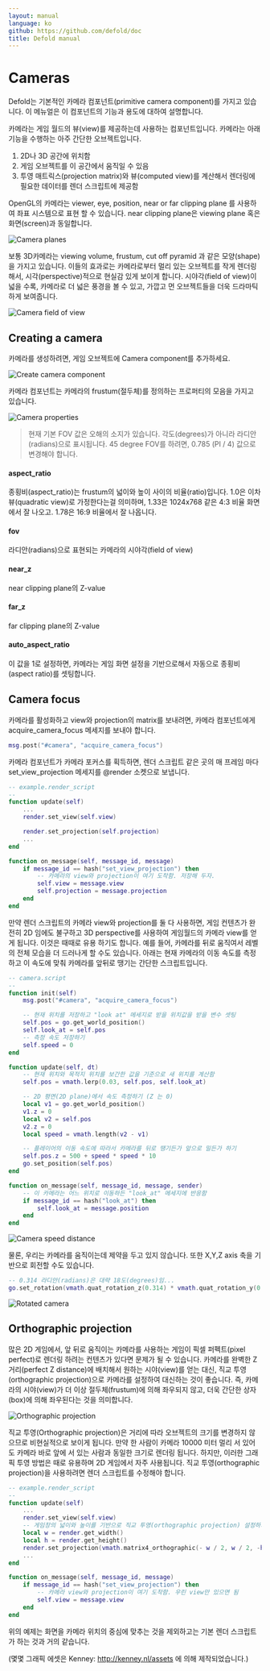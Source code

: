 ```yaml
---
layout: manual
language: ko
github: https://github.com/defold/doc
title: Defold manual
---
```


# Cameras
Defold는 기본적인 카메라 컴포넌트(primitive camera component)를 가지고 있습니다. 이 메뉴얼은 이 컴포넌트의 기능과 용도에 대하여 설명합니다.

카메라는 게임 월드의 뷰(view)를 제공하는데 사용하는 컴포넌트입니다. 카메라는 아래 기능을 수행하는 아주 간단한 오브젝트입니다.

1. 2D나 3D 공간에 위치함
2. 게임 오브젝트를 이 공간에서 움직일 수 있음
3. 투영 매트릭스(projection matrix)와 뷰(computed view)를 계산해서 렌더링에 필요한 데이터를 렌더 스크립트에 제공함

OpenGL의 카메라는 viewer, eye, position, near or far clipping plane 를 사용하여 좌표 시스템으로 표현 할 수 있습니다.  near clipping plane은  viewing plane 혹은 화면(screen)과 동일합니다.

![Camera planes](../images/cameras/cameras_planes.png)

보통 3D카메라는 viewing volume, frustum, cut off pyramid 과 같은 모양(shape)을 가지고 있습니다. 이들의 효과로는 카메라로부터 멀리 있는 오브젝트를 작게 렌더링 해서, 시각(perspective)적으로 현실감 있게 보이게 합니다. 시야각(field of view)이 넓을 수록, 카메라로 더 넓은 풍경을 볼 수 있고, 가깝고 먼 오브젝트들을 더욱 드라마틱하게 보여줍니다.

![Camera field of view](../images/cameras/cameras_fov.png)

## Creating a camera
카메라를 생성하려면, 게임 오브젝트에 Camera component를 추가하세요.

![Create camera component](../images/cameras/cameras_create_component.png)

카메라 컴포넌트는 카메라의 frustum(절두체)를 정의하는 프로퍼티의 모음을 가지고 있습니다.

![Camera properties](../images/cameras/cameras_properties.png)

> 현재 기본 FOV 값은 오해의 소지가 있습니다. 각도(degrees)가 아니라 라디안(radians)으로 표시됩니다.  45 degree FOV를 하려면, 0.785 (PI / 4) 값으로 변경해야 합니다.

#### aspect_ratio
종횡비(aspect_ratio)는 frustum의 넓이와 높이 사이의 비율(ratio)입니다. 1.0은 이차 뷰(quadratic view)로 가정한다는걸 의미하며, 1.33은 1024x768 같은 4:3 비율 화면에서 잘 나오고. 1.78은 16:9 비율에서 잘 나옵니다.
#### fov
라디안(radians)으로 표현되는 카메라의 시야각(field of view)
#### near_z
near clipping plane의 Z-value
#### far_z
far clipping plane의 Z-value
#### auto_aspect_ratio
이 값을 1로 설정하면, 카메라는 게임 화면 설정을 기반으로해서 자동으로 종횡비(aspect ratio)를 셋팅합니다.

## Camera focus
카메라를 활성화하고 view와 projection의 matrix를 보내려면, 카메라 컴포넌트에게 acquire_camera_focus 메세지를 보내야 합니다.

```lua
msg.post("#camera", "acquire_camera_focus")
```

카메라 컴포넌트가 카메라 포커스를 획득하면, 렌더 스크립트 같은 곳의 매 프레임 마다 set_view_projection 메세지를 @render 소켓으로 보냅니다.

```lua
-- example.render_script
--
function update(self)
    ...
    render.set_view(self.view)

    render.set_projection(self.projection)
    ...
end

function on_message(self, message_id, message)
    if message_id == hash("set_view_projection") then
        -- 카메라의 view와 projection이 여기 도착함. 저장해 두자.
        self.view = message.view
        self.projection = message.projection
    end
end
```

만약 렌더 스크립트의 카메라 view와 projection를 둘 다 사용하면, 게임 컨텐츠가 완전히 2D 임에도 불구하고 3D perspective를 사용하여 게임월드의 카메라 view를 얻게 됩니다. 이것은 때때로 유용 하기도 합니다. 예를 들어, 카메라를 뒤로 움직여서 레벨의 전체 모습을 더 드러나게 할 수도 있습니다. 아래는 현재 카메라의 이동 속도를 측정하고 이 속도에 맞춰 카메라를 앞뒤로 땡기는 간단한 스크립트입니다.

```lua
-- camera.script
--
function init(self)
    msg.post("#camera", "acquire_camera_focus")

    -- 현재 위치를 저장하고 "look at" 메세지로 받을 위치값을 받을 변수 셋팅
    self.pos = go.get_world_position()
    self.look_at = self.pos
    -- 측정 속도 저장하기
    self.speed = 0
end

function update(self, dt)
    -- 현재 위치와 목적지 위치를 보간한 값을 기준으로 새 위치를 계산함
    self.pos = vmath.lerp(0.03, self.pos, self.look_at)

    -- 2D 평면(2D plane)에서 속도 측정하기 (Z 는 0)
    local v1 = go.get_world_position()
    v1.z = 0
    local v2 = self.pos
    v2.z = 0
    local speed = vmath.length(v2 - v1)

    -- 플레이어의 이동 속도에 따라서 카메라를 뒤로 땡기든가 앞으로 밀든가 하기
    self.pos.z = 500 + speed * speed * 10
    go.set_position(self.pos)
end

function on_message(self, message_id, message, sender)
    -- 이 카메라는 어느 위치로 이동하든 "look_at" 메세지에 반응함
    if message_id == hash("look_at") then
        self.look_at = message.position
    end
end
```

![Camera speed distance](../images/cameras/cameras_speed_distance.png)

물론, 우리는 카메라를 움직이는데 제약을 두고 있지 않습니다. 또한 X,Y,Z axis 축을 기반으로 회전할 수도 있습니다.

```lua
-- 0.314 라디안(radians)은 대략 18도(degrees)임...
go.set_rotation(vmath.quat_rotation_z(0.314) * vmath.quat_rotation_y(0.314))
```

![Rotated camera](../images/cameras/cameras_camera_rotated.png)

## Orthographic projection
많은 2D 게임에서, 앞 뒤로 움직이는 카메라를 사용하는 게임이 픽셀 퍼펙트(pixel perfect)로 렌더링 하려는 컨텐츠가 있다면 문제가 될 수 있습니다. 카메라를 완벽한 Z 거리(perfect Z distance)에 배치해서 원하는 시야(view)를 얻는 대신, 직교 투영(orthographic projection)으로 카메라를 설정하여 대신하는 것이 좋습니다. 즉, 카메라의 시야(view)가 더 이상 절두체(frustum)에 의해 좌우되지 않고, 더욱 간단한 상자(box)에 의해 좌우된다는 것을 의미합니다.

![Orthographic projection](../images/cameras/cameras_orthographic.png)

직교 투영(Orthographic projection)은 거리에 따라 오브젝트의 크기를 변경하지 않으므로 비현실적으로 보이게 됩니다. 만약 한 사람이 카메라 10000 미터 멀리 서 있어도 카메라 바로 앞에 서 있는 사람과 동일한 크기로 렌더링 됩니다. 하지만, 이러한 그래픽 투영 방법은 때로 유용하며 2D 게임에서 자주 사용됩니다. 직교 투영(orthographic projection)을 사용하려면 렌더 스크립트를 수정해야 합니다.

```lua
-- example.render_script
--
function update(self)
    ...
    render.set_view(self.view)
    -- 게임창의 넓이와 높이를 기반으로 직교 투영(orthographic projection) 설정하기
    local w = render.get_width()
    local h = render.get_height()
    render.set_projection(vmath.matrix4_orthographic(- w / 2, w / 2, -h / 2, h / 2, -1000, 1000))
    ...
end

function on_message(self, message_id, message)
    if message_id == hash("set_view_projection") then
        -- 카메라 view와 projection이 여기 도착함. 우린 view만 있으면 됨
        self.view = message.view
    end
end
```

위의 예제는 화면을 카메라 위치의 중심에 맞추는 것을 제외하고는 기본 렌더 스크립트가 하는 것과 거의 같습니다.

(몇몇 그래픽 에셋은 Kenney: http://kenney.nl/assets 에 의해 제작되었습니다.)
